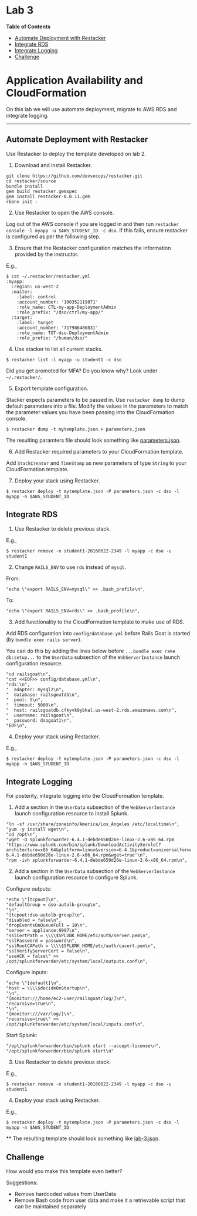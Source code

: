 # Lab 3

**Table of Contents**

- [Automate Deployment with Restacker](##automate-deployment-with-restacker)
- [Integrate RDS](##integrate-rds)
- [Integrate Logging](##integrate-logging)
- [Challenge](##challenge)

# Application Availability and CloudFormation

On this lab we will use automate deployment, migrate to AWS RDS and integrate logging.

---

## Automate Deployment with Restacker

Use Restacker to deploy the template developed on lab 2.

1. Download and install Restacker.

```
git clone https://github.com/devsecops/restacker.git
cd restacker/source
bundle install
gem build restacker.gemspec
gem install restacker-0.0.11.gem
rbenv init -
```

2. Use Restacker to open the AWS console.

Log out of the AWS console if you are logged in and then run `restacker console -l myapp -u $AWS_STUDENT_ID -c dso`. If this fails, ensure restacker is configured as per the following step.

3. Ensure that the Restacker configuration matches the information provided by the instructor.

E.g.,

```
$ cat ~/.restacker/restacker.yml
:myapp:
  :region: us-west-2
  :master:
    :label: control
    :account_number: '100352119871'
    :role_name: CTL-my-app-DeploymentAdmin
    :role_prefix: "/dso/ctrl/my-app/"
  :target:
    :label: target
    :account_number: '717986480831'
    :role_name: TGT-dso-DeploymentAdmin
    :role_prefix: "/human/dso/"
```

4. Use stacker to list all current stacks.

```
$ restacker list -l myapp -u student1 -c dso
```

Did you get promoted for MFA? Do you know why? Look under `~/.restacker/`.

5. Export template configuration.

Stacker expects parameters to be passed in. Use `restacker dump` to dump default parameters into a file. Modify the values in the parameters to match the parameter values you have been passing into the CloudFormation console.

```
$ restacker dump -t mytemplate.json > parameters.json
```

The resulting paramters file should look something like [parameters.json](../scripts/parameters.json).

6. Add Restacker required parameters to your CloudFormation template.

Add `StackCreator` and `TimeStamp` as new parameters of type `String` to your CloudFormation template.

7. Deploy your stack using Restacker.

```
$ restacker deploy -t mytemplate.json -P parameters.json -c dso -l myapp -n $AWS_STUDENT_ID
```

## Integrate RDS

1. Use Restacker to delete previous stack.

E.g.,

```
$ restacker remove -n student1-20160622-2349 -l myapp -c dso -u student1
```

2. Change `RAILS_ENV` to use `rds` instead of `mysql`.

From:

```
"echo \"export RAILS_ENV=mysql\" >> .bash_profile\n",
```

To:

```
"echo \"export RAILS_ENV=rds\" >> .bash_profile\n",
```


3. Add functionality to the CloudFormation template to make use of RDS.

Add RDS configuration into `config/database.yml` before Rails Goat is started (by `bundle exec rails server`).

You can do this by adding the lines below before `...bundle exec rake db:setup...` to the `UserData` subsection of the `WebServerInstance` launch configuration resource.

```
"cd railsgoat\n",
"cat <<EOF>> config/database.yml\n",
"rds:\n",
"  adapter: mysql2\n",
"  database: railsgoatdb\n",
"  pool: 5\n",
"  timeout: 5000\n",
"  host: railsgoatdb.cfkyvk9ybkal.us-west-2.rds.amazonaws.com\n",
"  username: railsgoat\n",
"  password: dsogoat1\n",
"EOF\n",
```

4. Deploy your stack using Restacker.

E.g.,

```
$ restacker deploy -t mytemplate.json -P parameters.json -c dso -l myapp -n $AWS_STUDENT_ID
```

## Integrate Logging

For posterity, integrate logging into the CloudFormation template.

1. Add a section in the `UserData` subsection of the `WebServerInstance` launch configuration resource to install Splunk.

```
"ln -sf /usr/share/zoneinfo/America/Los_Angeles /etc/localtime\n",
"yum -y install wget\n",
"cd /opt\n",
"wget -O splunkforwarder-6.4.1-debde650d26e-linux-2.6-x86_64.rpm 'https://www.splunk.com/bin/splunk/DownloadActivityServlet?architecture=x86_64&platform=linux&version=6.4.1&product=universalforwarder&filename=splunkforwarder-6.4.1-debde650d26e-linux-2.6-x86_64.rpm&wget=true'\n",
"rpm -ivh splunkforwarder-6.4.1-debde650d26e-linux-2.6-x86_64.rpm\n",
 ```

2. Add a section in the `UserData` subsection of the `WebServerInstance` launch configuration resource to configure Splunk.

Configure outputs:


```
"echo \"[tcpout]\n",
"defaultGroup = dso-autolb-group\n",
"\n",
"[tcpout:dso-autolb-group]\n",
"disabled = false\n",
"dropEventsOnQueueFull = 10\n",
"server = appliance:9997\n",
"sslCertPath = \\\\$SPLUNK_HOME/etc/auth/server.pem\n",
"sslPassword = password\n",
"sslRootCAPath = \\\\$SPLUNK_HOME/etc/auth/cacert.pem\n",
"sslVerifyServerCert = false\n",
"useACK = false\" >> /opt/splunkforwarder/etc/system/local/outputs.conf\n",
```

Configure inputs:

```
"echo \"[default]\n",
"host = \\\\$decideOnStartup\n",
"\n",
"[monitor:///home/ec2-user/railsgoat/log/]\n",
"recursive=true\n",
"\n",
"[monitor:///var/log/]\n",
"recursive=true\" >> /opt/splunkforwarder/etc/system/local/inputs.conf\n",
```

 Start Splunk:

```
"/opt/splunkforwarder/bin/splunk start --accept-license\n",
"/opt/splunkforwarder/bin/splunk start\n"
```

3. Use Restacker to delete previous stack.

E.g.,

```
$ restacker remove -n student1-20160622-2349 -l myapp -c dso -u student1
```

4. Deploy your stack using Restacker.

E.g.,

```
$ restacker deploy -t mytemplate.json -P parameters.json -c dso -l myapp -n $AWS_STUDENT_ID
```


** The resulting template should look something like [lab-3.json](../scripts/lab-3.json).

## Challenge

How would you make this template even better?

Suggestions:

* Remove hardcoded values from UserData
* Remove Bash code from user data and make it a retrievable script that can be maintained separately

